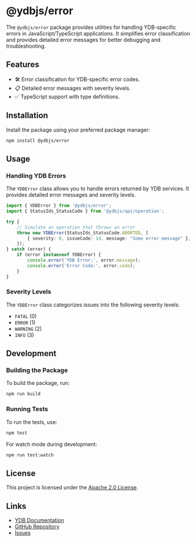 # @ydbjs/error

The `@ydbjs/error` package provides utilities for handling YDB-specific errors in JavaScript/TypeScript applications. It simplifies error classification and provides detailed error messages for better debugging and troubleshooting.

## Features

- 🛠️ Error classification for YDB-specific error codes.
- 📋 Detailed error messages with severity levels.
- ✅ TypeScript support with type definitions.

## Installation

Install the package using your preferred package manager:

```bash
npm install @ydbjs/error
```

## Usage

### Handling YDB Errors

The `YDBError` class allows you to handle errors returned by YDB services. It provides detailed error messages and severity levels.

```ts
import { YDBError } from '@ydbjs/error';
import { StatusIds_StatusCode } from '@ydbjs/api/operation';

try {
    // Simulate an operation that throws an error
    throw new YDBError(StatusIds_StatusCode.ABORTED, [
        { severity: 0, issueCode: 14, message: "Some error message" },
    ]);
} catch (error) {
    if (error instanceof YDBError) {
        console.error('YDB Error:', error.message);
        console.error('Error Code:', error.code);
    }
}
```

### Severity Levels

The `YDBError` class categorizes issues into the following severity levels:

- `FATAL` (0)
- `ERROR` (1)
- `WARNING` (2)
- `INFO` (3)

## Development

### Building the Package

To build the package, run:

```bash
npm run build
```

### Running Tests

To run the tests, use:

```bash
npm test
```

For watch mode during development:

```bash
npm run test:watch
```

## License

This project is licensed under the [Apache 2.0 License](https://www.apache.org/licenses/LICENSE-2.0).

## Links

- [YDB Documentation](https://ydb.tech)
- [GitHub Repository](https://github.com/yandex-cloud/ydb-js-sdk)
- [Issues](https://github.com/yandex-cloud/ydb-js-sdk/issues)
